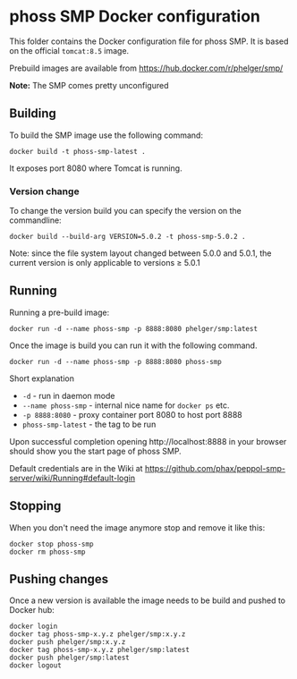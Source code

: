# phoss SMP Docker configuration

This folder contains the Docker configuration file for phoss SMP.
It is based on the official `tomcat:8.5` image.

Prebuild images are available from https://hub.docker.com/r/phelger/smp/

**Note:** The SMP comes pretty unconfigured

## Building

To build the SMP image use the following command:
```
docker build -t phoss-smp-latest .
```

It exposes port 8080 where Tomcat is running.

### Version change
To change the version build you can specify the version on the commandline:

```
docker build --build-arg VERSION=5.0.2 -t phoss-smp-5.0.2 .
```

Note: since the file system layout changed between 5.0.0 and 5.0.1, the current version is only applicable to versions &ge; 5.0.1

## Running

Running a pre-build image:
```
docker run -d --name phoss-smp -p 8888:8080 phelger/smp:latest
```

Once the image is build you can run it with the following command.
```
docker run -d --name phoss-smp -p 8888:8080 phoss-smp
```

Short explanation
  * `-d` - run in daemon mode
  * `--name phoss-smp` - internal nice name for `docker ps` etc.
  * `-p 8888:8080` - proxy container port 8080 to host port 8888
  * `phoss-smp-latest` - the tag to be run

Upon successful completion opening http://localhost:8888 in your browser should show you the start page of phoss SMP.

Default credentials are in the Wiki at https://github.com/phax/peppol-smp-server/wiki/Running#default-login
 
## Stopping

When you don't need the image anymore stop and remove it like this:
```
docker stop phoss-smp
docker rm phoss-smp
```

## Pushing changes

Once a new version is available the image needs to be build and pushed to Docker hub:
```
docker login
docker tag phoss-smp-x.y.z phelger/smp:x.y.z
docker push phelger/smp:x.y.z
docker tag phoss-smp-x.y.z phelger/smp:latest
docker push phelger/smp:latest
docker logout
```

